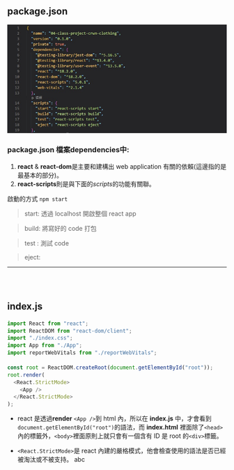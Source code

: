 ## package.json

![package.json](https://github.com/Jasper19901029/class-project-crwn-clothing/blob/main/notes/picture/package.jpg)

### package.json 檔案**dependencies**中:

1. **react** & **react-dom**是主要和建構出 web application 有關的依賴(這邊指的是最基本的部分)。
2. **react-scripts**則是與下面的*scripts*的功能有關聯。
   <br>

啟動的方式 `npm start`

> start: 透過 localhost 開啟整個 react app

> build: 將寫好的 code 打包

> test : 測試 code

> eject:

---

<br><br>

## index.js

```js
import React from "react";
import ReactDOM from "react-dom/client";
import "./index.css";
import App from "./App";
import reportWebVitals from "./reportWebVitals";

const root = ReactDOM.createRoot(document.getElementById("root"));
root.render(
  <React.StrictMode>
    <App />
  </React.StrictMode>
);
```

- react 是透過**render** `<App />`到 html 內，所以在 **index.js** 中，才會看到`document.getElementById("root")`的語法，而 **index.html** 裡面除了`<head>`內的標籤外，`<body>`裡面原則上就只會有一個含有 ID 是 root 的`<div>`標籤。

- `<React.StrictMode>`是 react 內建的嚴格模式，他會檢查使用的語法是否已經被淘汰或不被支持。
  abc
